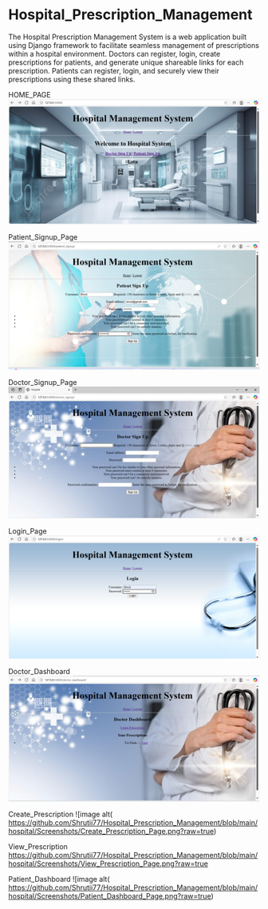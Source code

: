 # Hospital_Prescription_Management
The Hospital Prescription Management System is a web application built using Django framework to facilitate seamless management of prescriptions within a hospital environment.
Doctors can register, login, create prescriptions for patients, and generate unique shareable links for each prescription. Patients can register, login, and securely view their prescriptions using these shared links.

HOME_PAGE
![image alt](https://github.com/Shrutii77/Hospital_Prescription_Management/blob/main/hospital/Screenshots/Home_Page.png?raw=true)

Patient_Signup_Page
![image alt](https://github.com/Shrutii77/Hospital_Prescription_Management/blob/main/hospital/Screenshots/Patient_Signup.png?raw=true)

Doctor_Signup_Page
![image alt](https://github.com/Shrutii77/Hospital_Prescription_Management/blob/main/hospital/Screenshots/Doctor_Signup.png?raw=true)

Login_Page
![image alt](https://github.com/Shrutii77/Hospital_Prescription_Management/blob/main/hospital/Screenshots/Login_Page.png?raw=true)

Doctor_Dashboard
![image alt](https://github.com/Shrutii77/Hospital_Prescription_Management/blob/main/hospital/Screenshots/Doctor_Dashboard.png?raw=true
)

Create_Prescription
![image alt(
https://github.com/Shrutii77/Hospital_Prescription_Management/blob/main/hospital/Screenshots/Create_Prescription_Page.png?raw=true)

View_Prescription
https://github.com/Shrutii77/Hospital_Prescription_Management/blob/main/hospital/Screenshots/View_Prescription_Page.png?raw=true

Patient_Dashboard
![image alt( https://github.com/Shrutii77/Hospital_Prescription_Management/blob/main/hospital/Screenshots/Patient_Dashboard_Page.png?raw=true)
